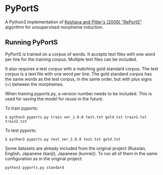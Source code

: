 PyPortS
=======

A Python3 implementation of [Keshava and Pitler's (2006) "RePortS"](https://pdfs.semanticscholar.org/2b4e/de57fbd0ccf243c1763da2f882130ee292d2.pdf) algorithm for unsupervised morpheme induction. 

Running PyPortS
---------------

PyPortS is trained on a corpus of words. It accepts text files with one word per line for the training corpus. Multiple text files can be included.

It also requires a test corpus with a matching gold standard corpus. The test corpus is a text file with one word per line. The gold standard corpus has the same words as the test corpus, in the same order, but with plus signs (+) between the morphemes.

When training pyports.py, a version number needs to be included. This is used for saving the model for reuse in the future. 

To train pyports:

```
$ python3 pyports.py train ver_1.0.0 test.txt gold.txt train1.txt train2.txt
``` 

To test pyports:

```
$ python3 pyports.py test ver_1.0.0 test.txt gold.txt
```

Some datasets are already included from the original project (Russian, English, Japanese (kanji), Japanese (kunrei)). To run all of them in the same configuration as in the original project:

```
python3 pyports.py standard
```
